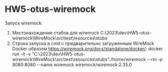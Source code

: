 # HW5-otus-wiremock
 
Запуск wiremock:
1. Местонахождение стабов для wiremock C:\2023\dev\HW5-otus-wiremock\WireMock\src\test\resources\stubs
2. Строка запуска в cmd с предварительно загруженным WireMock Docker образом https://wiremock.org/docs/standalone/docker/:
   docker run -it -v "C:\2023\dev\HW5-otus-wiremock\WireMock\src\test\resources\stubs":/home/wiremock --rm -p 8080:8080 --name wiremock wiremock/wiremock:2.35.0
